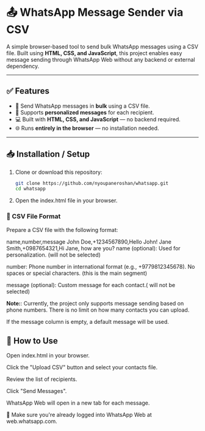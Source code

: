 # 📤 WhatsApp Message Sender via CSV

A simple browser-based tool to send bulk WhatsApp messages using a CSV file. Built using **HTML, CSS, and JavaScript**, this project enables easy message sending through WhatsApp Web without any backend or external dependency.

---

## ✅ Features

- 📁 Send WhatsApp messages in **bulk** using a CSV file.
- 💬 Supports **personalized messages** for each recipient.
- 💻 Built with **HTML, CSS, and JavaScript** — no backend required.
- 🌐 Runs **entirely in the browser** — no installation needed.

---

## 📥 Installation / Setup

1. Clone or download this repository:
   ```bash
   git clone https://github.com/nyoupaneroshan/whatsapp.git
   cd whatsapp


2. Open the index.html file in your browser.

### 📁 CSV File Format
 Prepare a CSV file with the following format:
 
name,number,message
John Doe,+1234567890,Hello John!
Jane Smith,+0987654321,Hi Jane, how are you?
name (optional): Used for personalization. (will not be selected)


number: Phone number in international format (e.g., +9779812345678). No spaces or special characters. (this is the main segment)

message (optional): Custom message for each contact.( will not be selected)

 **Note:**: Currently, the project only supports message sending based on phone numbers. There is no limit on how many contacts you can upload.

If the message column is empty, a default message will be used.

## 🚀 How to Use
Open index.html in your browser.

Click the "Upload CSV" button and select your contacts file.

Review the list of recipients.

Click "Send Messages".

WhatsApp Web will open in a new tab for each message.

🔐 Make sure you're already logged into WhatsApp Web at web.whatsapp.com.

